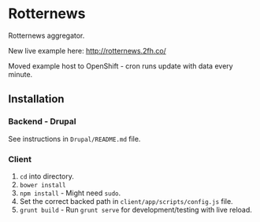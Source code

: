 # Rotternews
Rotternews aggregator.

New live example here: http://rotternews.2fh.co/

Moved example host to OpenShift - cron runs update with data every minute. 

## Installation

### Backend - Drupal
See instructions in ``Drupal/README.md`` file.

### Client
1. ``cd`` into directory.
2. ``bower install``
3. ``npm install`` - Might need ``sudo``.
4. Set the correct backed path in ``client/app/scripts/config.js`` file. 
5. ``grunt build`` - Run ``grunt serve`` for development/testing with live reload.

